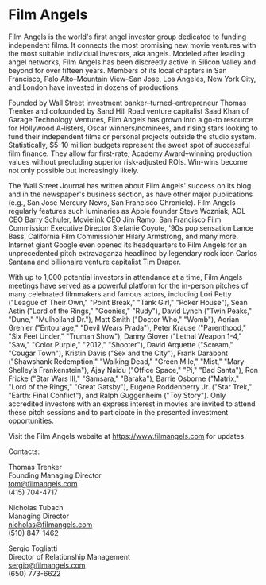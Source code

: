 # Film Angels

Film Angels is the world's first angel investor group dedicated to funding independent films.  It connects the most promising new movie ventures with the most suitable individual investors, aka angels.  Modeled after leading angel networks, Film Angels has been discreetly active in Silicon Valley and beyond for over fifteen years.  Members of its local chapters in San Francisco, Palo Alto–Mountain View–San Jose, Los Angeles, New York City, and London have invested in dozens of productions.  

Founded by Wall Street investment banker–turned–entrepreneur Thomas Trenker and cofounded by Sand Hill Road venture capitalist Saad Khan of Garage Technology Ventures, Film Angels has grown into a go-to resource for Hollywood A-listers, Oscar winners/nominees, and rising stars looking to fund their independent films or personal projects outside the studio system.  Statistically, $5-10 million budgets represent the sweet spot of successful film finance.  They allow for first-rate, Academy Award–winning production values without precluding superior risk-adjusted ROIs.  Win-wins become not only possible but increasingly likely.  

The Wall Street Journal has written about Film Angels' success on its blog and in the newspaper's business section, as have other major publications (e.g., San Jose Mercury News, San Francisco Chronicle).  Film Angels regularly features such luminaries as Apple founder Steve Wozniak, AOL CEO Barry Schuler, Movielink CEO Jim Ramo, San Francisco Film Commission Executive Director Stefanie Coyote, '90s pop sensation Lance Bass, California Film Commissioner Hilary Armstrong, and many more.  Internet giant Google even opened its headquarters to Film Angels for an unprecedented pitch extravaganza headlined by legendary rock icon Carlos Santana and billionaire venture capitalist Tim Draper.  

With up to 1,000 potential investors in attendance at a time, Film Angels meetings have served as a powerful platform for the in-person pitches of many celebrated filmmakers and famous actors, including Lori Petty ("League of Their Own," "Point Break," "Tank Girl," "Poker House"), Sean Astin ("Lord of the Rings," "Goonies," "Rudy"), David Lynch ("Twin Peaks," "Dune," "Mulholland Dr."), Matt Smith ("Doctor Who," "Womb"), Adrian Grenier ("Entourage," "Devil Wears Prada"), Peter Krause ("Parenthood," "Six Feet Under," "Truman Show"), Danny Glover ("Lethal Weapon 1-4," "Saw," "Color Purple," "2012," "Shooter"), David Arquette ("Scream," "Cougar Town"), Kristin Davis ("Sex and the City"), Frank Darabont ("Shawshank Redemption," "Walking Dead," "Green Mile," "Mist," "Mary Shelley’s Frankenstein"), Ajay Naidu ("Office Space," "Pi," "Bad Santa"), Ron Fricke ("Star Wars III," "Samsara," "Baraka"), Barrie Osborne ("Matrix," "Lord of the Rings," "Great Gatsby"), Eugene Roddenberry Jr. ("Star Trek," "Earth: Final Conflict"), and Ralph Guggenheim ("Toy Story").  Only accredited investors with an express interest in movies are invited to attend these pitch sessions and to participate in the presented investment opportunities.  

Visit the Film Angels website at https://www.filmangels.com for updates.  

Contacts:  

Thomas Trenker  
Founding Managing Director  
tom@filmangels.com  
(415) 704-4717  

Nicholas Tubach  
Managing Director  
nicholas@filmangels.com  
(510) 847-1462  

Sergio Togliatti  
Director of Relationship Management  
sergio@filmangels.com  
(650) 773-6622  

